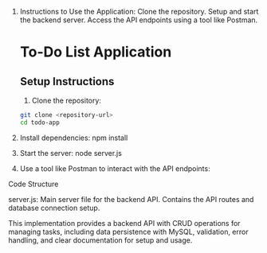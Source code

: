 1. Instructions to Use the Application:
   Clone the repository.
   Setup and start the backend server.
   Access the API endpoints using a tool like Postman.

   # To-Do List Application

   ## Setup Instructions

   1. Clone the repository:

   ```bash
   git clone <repository-url>
   cd todo-app
   ```

2. Install dependencies:
   npm install

3. Start the server:
   node server.js

4. Use a tool like Postman to interact with the API endpoints:

Code Structure

server.js: Main server file for the backend API. Contains the API routes and database connection setup.

This implementation provides a backend API with CRUD operations for managing tasks, including data persistence with MySQL, validation, error handling, and clear documentation for setup and usage.
